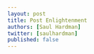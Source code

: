 ```yaml
---
layout: post
title: Post Enlightenment
authors: [Saul Hardman]
twitter: [saulhardman]
published: false
---
```


<!-- Critical analysis -->